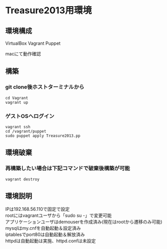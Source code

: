 Treasure2013用環境
===================================

## 環境構成
VirtualBox
Vagrant
Puppet

macにて動作確認

## 構築
### git clone後ホストターミナルから
    cd Vagrant   
    vagrant up  
### ゲストOSへログイン
    vagrant ssh  
    cd /vagrant/puppet  
    sudo puppet apply Treasure2013.pp  


## 環境破棄
### 再構築したい場合は下記コマンドで破棄後構築が可能
    vagrant destroy  

## 環境説明
IPは192.168.56.110で固定で設定  
rootにはvagrantユーザから「sudo su -」で変更可能  
アプリケーションユーザはdemouserを作成済み(現在はrootから遷移のみ可能)   
mysqlはmy.cnfを自動起動＆設定済み  
iptablesでport80は自動起動＆解放済み   
httpdは自動起動は実施、httpd.confは未設定

